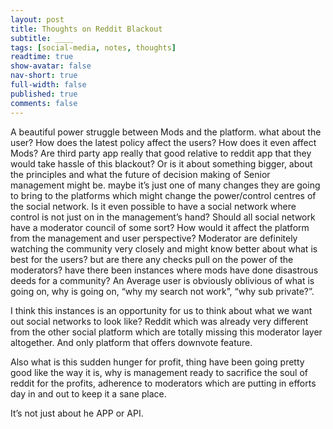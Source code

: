 ```yaml
---
layout: post
title: Thoughts on Reddit Blackout
subtitle: ____
tags: [social-media, notes, thoughts]
readtime: true
show-avatar: false
nav-short: true
full-width: false
published: true
comments: false
---
```



A beautiful power struggle between Mods and the platform. what about the user? How does the latest policy affect the users? How does it even affect Mods? Are third party app really that good relative to reddit app that they would take hassle of this blackout? Or is it about something bigger, about the principles and what the future of decision making of Senior management might be. maybe it’s just one of many changes they are going to bring to the platforms which might change the power/control centres of the social network. Is it even possible to have a social network where control is not just on in the management’s hand? Should all social network have a moderator council of some sort? How would it affect the platform from the management and user perspective? Moderator are definitely watching the community very closely and might know better about what is best for the users? but are there any checks pull on the power of the moderators? have there been instances where mods have done disastrous deeds for a community? An Average user is obviously oblivious of what is going on, why is going on, “why my search not work”, “why sub private?”. 

I think this instances is an opportunity for us to think about what we want out social networks to look like? Reddit which was already very different from the other social platform which are totally missing this moderator layer altogether. And only platform that offers downvote feature.

Also what is this sudden hunger for profit, thing have been going pretty good like the way it is, why is management ready to sacrifice the soul of reddit for the profits, adherence to moderators which are putting in efforts day in and out to keep it a sane place.

It’s not just about he APP or API.